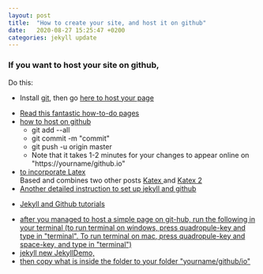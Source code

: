 ```yaml
---
layout: post
title:  "How to create your site, and host it on github"
date:   2020-08-27 15:25:47 +0200
categories: jekyll update
---
```


<h3> If you want to host your site on github, </h3>

<p> Do this:</p>
<ul>
	<li>Install <a href="https://git-scm.com/downloads">git</a>, then go <a href="https://pages.github.com/"> here to host your page</a> </p></li>
	<li><a href="https://jekyllrb.com/"> Read this fantastic how-to-do pages</a></li>
	<li><a href="https://pages.github.com/"> how to host on github </a> 
		<ul> 
			<li>git add --all</li>
			<li>git commit -m "commit"</li>
			<li>git push -u origin master</li>
			<li>Note that it takes 1-2 minutes for your changes to appear online on "https://yourname/github.io" </li>
		</ul>
	</li>
	<li><a href="https://xuc.me/blog/katex-and-jekyll/">to incorporate Latex</a></li>
	Based and combines two other posts 
	<a href="https://web.archive.org/web/20170117172154/http://willdrevo.com/latex-equation-rendering-in-javascript-with-jekyll-and-katex/"> Katex </a>
	and <a href="https://www.intmath.com/blog/mathematics/katex-a-new-way-to-display-math-on-the-web-9445"> Katex 2 </a>
	<li><a href="https://programminghistorian.org/en/lessons/building-static-sites-with-jekyll-github-pages#preparing-for-installation-">
		Another detailed instruction to set up jekyll and github
	</li>
</ul>

<ul>
	<li><a href="https://docs.github.com/en/github/working-with-github-pages/setting-up-a-github-pages-site-with-jekyll"> Jekyll and Github tutorials </li>
</ul>

<ul>
	<li>
		after you managed to host a simple page on git-hub, run the following in your terminal (to run terminal on windows, press quadropule-key and type in "terminal". To run terminal on mac, press quadropule-key and space-key, and type in "terminal")
	</li>
	<li>
		jekyll new JekyllDemo,
	</li>
	<li>
		then copy what is inside the folder to your folder "yourname/github/io"
	</li>
</ul>

